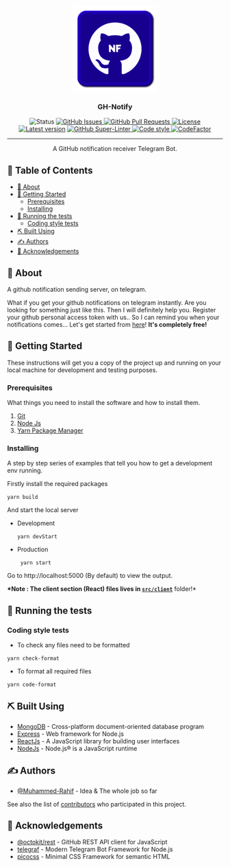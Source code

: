 <p align="center">
  <a href="https://github.com/Muhammed-Rahif/GH-Notify" rel="noopener">
 <img width=200px height=200px src="assets/logo/logo.png" alt="GH-Notify Logo"></a>
</p>

<h3 align="center">GH-Notify</h3>

<div align="center">
  <img src="https://img.shields.io/badge/status-active-success.svg" alt="Status">
  <a href="https://github.com/Muhammed-Rahif/GH-Notify/issues">
    <img src="https://img.shields.io/github/issues/Muhammed-Rahif/GH-Notify.svg" alt="GitHub Issues">
  </a>
  <a href="https://github.com/Muhammed-Rahif/GH-Notify/pulls">
    <img src="https://img.shields.io/github/issues-pr/Muhammed-Rahif/GH-Notify.svg" alt="GitHub Pull Requests">
  </a>
  <a href="/LICENSE">
    <img src="https://img.shields.io/badge/license-MIT-blue.svg" alt="License">
  </a>
  <a href="https://github.com/Muhammed-Rahif/GH-Notify/releases"><img src="https://img.shields.io/github/package-json/v/Muhammed-Rahif/GH-Notify" alt="Latest version"></a>
  <a href="https://github.com/Muhammed-Rahif/GH-Notify/actions/">
    <img src="https://github.com/Muhammed-Rahif/GH-Notify/workflows/Lint%20Code%20Base/badge.svg" alt="GitHub Super-Linter">
  </a>
  <a href="https://github.com/Muhammed-Rahif/GH-Notify/actions/workflows/format-code.yml">
    <img src="https://img.shields.io/badge/code_style-prettier-ff69b4.svg" alt="Code style">
  </a>
  <a href="https://www.codefactor.io/repository/github/muhammed-rahif/gh-notify"><img src="https://www.codefactor.io/repository/github/muhammed-rahif/gh-notify/badge" alt="CodeFactor" /></a>
</div>

---

<p align="center"> A GitHub notification receiver Telegram Bot.
    <br> 
</p>

<!-- prettier-ignore-start -->
<!-- START doctoc generated TOC please keep comment here to allow auto update -->
<!-- DON'T EDIT THIS SECTION, INSTEAD RE-RUN doctoc TO UPDATE -->
## 📝 Table of Contents

- [🧐 About](#-about)
- [🏁 Getting Started](#-getting-started)
  - [Prerequisites](#prerequisites)
  - [Installing](#installing)
- [🔧 Running the tests](#-running-the-tests)
  - [Coding style tests](#coding-style-tests)
- [⛏️ Built Using](#-built-using)
- [✍️ Authors](#-authors)
- [🎉 Acknowledgements](#-acknowledgements)

<!-- END doctoc generated TOC please keep comment here to allow auto update -->
<!-- prettier-ignore-end -->

## 🧐 About

A github notification sending server, on telegram.

What if you get your github notifications on telegram instantly. Are you looking for something just like this. Then I will definitely help you. Register your github personal access token with us.. So I can remind you when your notifications comes... Let's get started from [here](https://beomax1.herokuapp.com/)! **It's completely free!**

## 🏁 Getting Started

These instructions will get you a copy of the project up and running on your local machine for development and testing purposes.

### Prerequisites

What things you need to install the software and how to install them.

1. [Git](https://git-scm.com/downloads)
1. [Node Js](https://nodejs.org/en/download/)
1. [Yarn Package Manager](https://yarnpkg.com/getting-started/install)

### Installing

A step by step series of examples that tell you how to get a development env running.

Firstly install the required packages

```
yarn build
```

And start the local server

-   Development
    ```
    yarn devStart
    ```
-   Production
    ```
     yarn start
    ```

Go to http://localhost:5000 (By default) to view the output.

**\*Note : The client section (React) files lives in [`src/client`](https://github.com/Muhammed-Rahif/GH-Notify/tree/main/src/client)** folder!\*

## 🔧 Running the tests

<!-- To run the tests :-

```
yarn test
``` -->

### Coding style tests

-   To check any files need to be formatted

```
yarn check-format
```

-   To format all required files

```
yarn code-format
```

## ⛏️ Built Using

-   [MongoDB](https://www.mongodb.com/) - Cross-platform document-oriented database program
-   [Express](https://expressjs.com/) - Web framework for Node.js
-   [ReactJs](https://reactjs.org/) - A JavaScript library for building user interfaces
-   [NodeJs](https://nodejs.org/en/) - Node.js® is a JavaScript runtime

## ✍️ Authors

-   [@Muhammed-Rahif](https://github.com/Muhammed-Rahif) - Idea & The whole job so far

See also the list of [contributors](https://github.com/Muhammed-Rahif/GH-Notify/contributors) who participated in this project.

## 🎉 Acknowledgements

-   [@octokit/rest](https://octokit.github.io/rest.js/) - GitHub REST API client for JavaScript
-   [telegraf](https://telegraf.js.org/) - Modern Telegram Bot Framework for Node.js
-   [picocss](https://picocss.com/) - Minimal CSS Framework for semantic HTML
